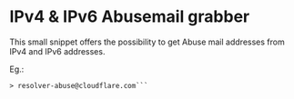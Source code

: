 # IPv4 & IPv6 Abusemail grabber

This small snippet offers the possibility to get Abuse mail addresses from IPv4 and IPv6 addresses.


Eg.:
```getAbuseEmail(1.1.1.1)
> resolver-abuse@cloudflare.com```
